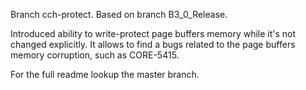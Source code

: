 Branch cch-protect.
Based on branch B3_0_Release.

Introduced ability to write-protect page buffers memory while it's not changed explicitly.
It allows to find a bugs related to the page buffers memory corruption, such as CORE-5415.

For the full readme lookup the master branch.